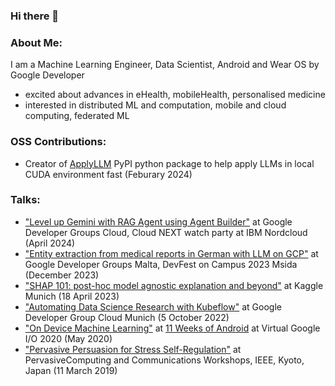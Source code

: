 ### Hi there 👋

### About Me:

I am a Machine Learning Engineer, Data Scientist, Android and Wear OS by Google Developer
- excited about advances in eHealth, mobileHealth, personalised medicine
- interested in distributed ML and computation, mobile and cloud computing, federated ML

### OSS Contributions:
- Creator of [ApplyLLM](https://pypi.org/project/applyllm/) PyPI python package to help apply LLMs in local CUDA environment fast (Feburary 2024)

### Talks:

- ["Level up Gemini with RAG Agent using Agent Builder"](https://gdg.community.dev/events/details/google-gdg-cloud-munich-presents-hybrid-google-cloud-next-watch-party-nordcloud-1/) at Google Developer Groups Cloud, Cloud NEXT watch party at IBM Nordcloud (April 2024)
- ["Entity extraction from medical reports in German with LLM on GCP"](https://gdg.community.dev/events/details/google-gdg-malta-presents-devfest-2023/) at Google Developer Groups Malta, DevFest on Campus 2023 Msida (December 2023)
- ["SHAP 101: post-hoc model agnostic explanation and beyond"](https://www.meetup.com/de-DE/kaggle-munich/events/292114145/) at Kaggle Munich (18 April 2023)
- ["Automating Data Science Research with Kubeflow"](https://gdg.community.dev/events/details/google-gdg-cloud-munich-presents-october-gathering-1/) at Google Developer Group Cloud Munich (5 October 2022)
- ["On Device Machine Learning"](https://www.youtube.com/watch?v=GZe5BKBnzho) at [11 Weeks of Android](https://www.youtube.com/watch?v=P-IcDKAlRL4&list=PLWz5rJ2EKKc9znUgvI7lFPE-v5Vw4mGwG) at Virtual Google I/O 2020 (May 2020)
- ["Pervasive Persuasion for Stress Self-Regulation"](https://www.computer.org/csdl/proceedings-article/percom-workshops/2019/08730850/1aDSMKrFM6A) at PervasiveComputing and Communications Workshops, IEEE, Kyoto, Japan (11 March 2019)

<!--
**yingding/yingding** is a ✨ _special_ ✨ repository because its `README.md` (this file) appears on your GitHub profile.

Here are some ideas to get you started:

- 🔭 I’m currently working on ...
- 🌱 I’m currently learning ...
- 👯 I’m looking to collaborate on ...
- 🤔 I’m looking for help with ...
- 💬 Ask me about ...
- 📫 How to reach me: ...
- 😄 Pronouns: ...
- ⚡ Fun fact: ...
-->

<!-- 
example of making github profile
https://www.sitepoint.com/github-profile-readme/
-->
